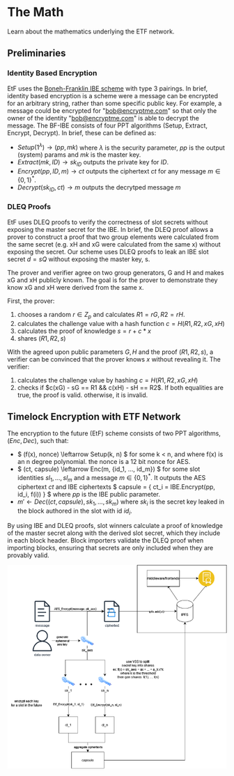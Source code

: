 # The Math

Learn about the mathematics underlying the ETF network.

## Preliminaries

### Identity Based Encryption

EtF uses the [Boneh-Franklin IBE scheme](https://crypto.stanford.edu/~dabo/papers/bfibe.pdf) with type 3 pairings. In brief, identity based encryption is a scheme were a message can be encrypted for an arbitrary string, rather than some specific public key. For example, a message could be encrypted for "bob@encryptme.com" so that only the owner of the identity "bob@encryptme.com" is able to decrypt the message. The BF-IBE consists of four PPT algorithms (Setup, Extract, Encrypt, Decrypt). In brief, these can be defined as:

- $Setup(1^\lambda) \to (pp, mk)$ where $\lambda$ is the security parameter, $pp$ is the output (system) params and $mk$ is the master key.
- $Extract(mk, ID) \to sk_{ID}$ outputs the private key for $ID$.
- $Encrypt(pp, ID, m) \to ct$ outputs the ciphertext $ct$ for any message $m \in \{0, 1\}^*$.
- $Decrypt(sk_{ID}, ct) \to m$ outputs the decrytped message $m$

### DLEQ Proofs

EtF uses DLEQ proofs to verify the correctness of slot secrets without exposing the master secret for the IBE. In brief, the DLEQ proof allows a prover to construct a proof that two group elements were calculated from the same secret (e.g. xH and xG were calculated from the same x) without exposing the secret. Our scheme uses DLEQ proofs to leak an IBE slot secret $d = sQ$ without exposing the master key, s.

The prover and verifier agree on two group generators, G and H and makes xG and xH publicly known. The goal is for the prover to demonstrate they know xG and xH were derived from the same x.

First, the prover:
1. chooses a random $r \in Z_p$ and calculates $R1 = rG, R2 = rH$.
2. calculates the challenge value with a hash function $c = H(R1, R2, xG, xH)$
3. calculates the proof of knowledge $s = r + c* x$
4. shares $(R1, R2, s)$

With the agreed upon public parameters $G, H$ and the proof $(R1, R2, s)$, a verifier can be convinced that the prover knows $x$ without revealing it. The verifier:
1. calculates the challenge value by hashing $c = H(R1, R2, xG, xH)$
2. checks if $c(xG) - sG == R1 && c(xH) - sH == R2$. If both equalities are true, the proof is valid. otherwise, it is invalid.

## Timelock Encryption with ETF Network

The encryption to the future (EtF) scheme consists of two PPT algorithms, $(Enc, Dec)$, such that:

- $ (f(x), nonce) \leftarrow Setup(k, n) $ for some k < n, and where f(x) is an n degree polynomial. the nonce is a 12 bit nonce for AES.
- $ (ct, capsule) \leftarrow Enc(m, {id_1, ..., id_m}) $ for some slot identities $sl_1, ..., sl_m$ and a message $m \in \{0, 1\}^*$. It outputs the AES ciphertext $ct$ and IBE ciphertexts $ capsule = { ct_i = IBE.Encrypt(pp, id_i, f(i)) } $ where $pp$ is the IBE public parameter.
- $m' \leftarrow Dec((ct, capsule), {sk_1, ..., sk_m})$ where $sk_i$ is the secret key leaked in the block authored in the slot with id $id_i$.

By using IBE and DLEQ proofs, slot winners calculate a proof of knowledge of the master secret along with the derived slot secret, which they include in each block header. Block importers validate the DLEQ proof when importing blocks, ensuring that secrets are only included when they are provably valid. 


![2](../../static/assets/aes_etf.png)
